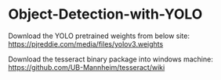 # Object-Detection-with-YOLO

Download the YOLO pretrained weights from below site:
https://pjreddie.com/media/files/yolov3.weights

Download the  tesseract binary package into windows machine:
https://github.com/UB-Mannheim/tesseract/wiki
